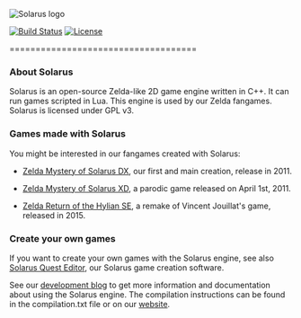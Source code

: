 ![Solarus logo](/images/solarus_logo.png)

[![Build Status](https://travis-ci.org/christopho/solarus.svg?branch=dev)](https://travis-ci.org/christopho/solarus)
[![License](https://img.shields.io/badge/license-GPLv3-blue.svg)](https://www.gnu.org/copyleft/gpl.html)

====================================

### About Solarus

Solarus is an open-source Zelda-like 2D game engine written in C++.
It can run games scripted in Lua.
This engine is used by our Zelda fangames.
Solarus is licensed under GPL v3.


### Games made with Solarus

You might be interested in our fangames created with Solarus:

* [Zelda Mystery of Solarus DX](https://github.com/christopho/zsdx), our first and main creation, release in 2011.

* [Zelda Mystery of Solarus XD](https://github.com/christopho/zsxd), a parodic game released on April 1st, 2011.

* [Zelda Return of the Hylian SE](https://github.com/christopho/zelda_roth_se), a remake of Vincent Jouillat's game, released in 2015.


### Create your own games

If you want to create your own games with the Solarus engine, see also
[Solarus Quest Editor](https://github.com/christopho/solarus-quest-editor), our Solarus game creation software.

See our [development blog](http://www.solarus-games.org) to get more
information and documentation about using the Solarus engine.
The compilation instructions can be found
in the compilation.txt file or on our [website](http://www.solarus-games.org/source-code/compilation-instructions).

